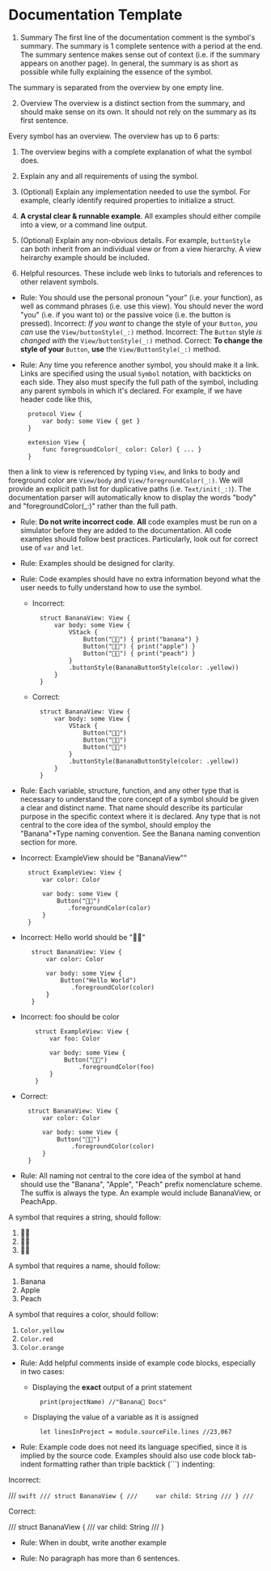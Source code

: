 #  Documentation Template

1. Summary 
The first line of the documentation comment is the symbol's summary. The summary is 1 complete sentence with a period at the end. The summary sentence makes sense out of context (i.e. if the summary appears on another page). In general, the summary is as short as possible while fully explaining the essence of the symbol.

The summary is separated from the overview by one empty line.

2. Overview
The overview is a distinct section from the summary, and should make sense on its own. It should not rely on the summary as its first sentence.

Every symbol has an overview. The overview has up to 6 parts: 
1. The overview begins with a complete explanation of what the symbol does.

2. Explain any and all requirements of using the symbol.

3. (Optional) Explain any implementation needed to use the symbol. For example, clearly identify required properties to initialize a struct. 

4. **A crystal clear & runnable example**. All examples should either compile into a view, or a command line output. 

5. (Optional) Explain any non-obvious details. For example, `buttonStyle` can both inherit from an individual view or from a view hierarchy. A view heirarchy example should be included. 

6. Helpful resources. These include web links to tutorials and references to other relavent symbols. 


- Rule: You should use the personal pronoun "your" (i.e. your function), as well as command phrases (i.e. use this view). You should never the word "you" (i.e. if you want to) or the passive voice (i.e. the button is pressed).
    Incorrect:
        *If you want* to change the style of your `Button`, *you can* use the `View/buttonStyle(_:)` method.
    Incorrect:
        The `Button` style *is changed with* the `View/buttonStyle(_:)` method.
    Correct:
        **To change the style of your** `Button`, **use** the `View/ButtonStyle(_:)` method.


- Rule: Any time you reference another symbol, you should make it a link. Links are specified using the usual `Symbol` notation, with backticks on each side. They also must specify the full path of the symbol, including any parent symbols in which it's declared. For example, if we have header code like this,

        protocol View {
            var body: some View { get }
        }
        
        extension View {
            func foregroundColor(_ color: Color) { ... }
        }
        
then a link to view is referenced by typing `View`, and links to body and foreground color are `View/body` and `View/foregroundColor(_:)`. We will provide an explicit path list for duplicative paths (i.e. `Text/init(_:)`).  The documentation parser will automatically know to display the words "body" and "foregroundColor(_:)" rather than the full path. 
    

- Rule: **Do not write incorrect code**. **All** code examples must be run on a simulator before they are added to the documentation. All code examples should follow best practices. Particularly, look out for correct use of `var` and `let`. 


- Rule: Examples should be designed for clarity.


- Rule: Code examples should have no extra information beyond what the user needs to fully understand how to use the symbol.
    - Incorrect:
    
            struct BananaView: View {
                var body: some View {
                    VStack {
                        Button("🍌🍌") { print("banana") }
                        Button("🍎🍎") { print("apple") }
                        Button("🍑🍑") { print("peach") }
                    }
                    .buttonStyle(BananaButtonStyle(color: .yellow))
                }
            }
            
    - Correct:
    
            struct BananaView: View {
                var body: some View {
                    VStack {
                        Button("🍌🍌") 
                        Button("🍎🍎") 
                        Button("🍑🍑") 
                    }
                    .buttonStyle(BananaButtonStyle(color: .yellow))
                }
            }


- Rule: Each variable, structure, function, and any other type that is necessary to understand the core concept of a symbol should be given a clear and distinct name. That name should describe its particular purpose in the specific context where it is declared. Any type that is not central to the core idea of the symbol, should employ the "Banana"+Type naming convention. See the Banana naming convention section for more. 
 - Incorrect: ExampleView should be "BananaView""
 
         struct ExampleView: View {
             var color: Color
             
             var body: some View {
                 Button("🍌🍌")
                    .foregroundColor(color)
             }
         }
         
- Incorrect: Hello world should be "🍌🍌"
         
         struct BananaView: View {
             var color: Color
             
             var body: some View {
                 Button("Hello World")
                    .foregroundColor(color)
             }
         }
         
- Incorrect: foo should be color
                  
          struct ExampleView: View {
              var foo: Color
              
              var body: some View {
                  Button("🍌🍌")
                      .foregroundColor(foo)
              }
          }

- Correct: 

        struct BananaView: View {
            var color: Color
            
            var body: some View {
                Button("🍌🍌")
                    .foregroundColor(color)
            }
        }


- Rule: All naming not central to the core idea of the symbol at hand should use the "Banana", "Apple", "Peach" prefix nomenclature scheme. The suffix is always the type. An example would include BananaView, or PeachApp. 

A symbol that requires a string, should follow: 
1. 🍌🍌
2. 🍎🍎
3. 🍑🍑

A symbol that requires a name, should follow:
1. Banana
2. Apple 
3. Peach 

A symbol that requires a color, should follow: 
1. `Color.yellow` 
2. `Color.red` 
3. `Color.orange`


- Rule: Add helpful comments inside of example code blocks, especially in two cases:
    - Displaying the **exact** output of a print statement
    
            print(projectName) //"Banana🍌 Docs"
        
    - Displaying the value of a variable as it is assigned
        
            let linesInProject = module.sourceFile.lines //23,067


- Rule: Example code does not need its language specified, since it is implied by the source code. Examples should also use code block tab-indent formatting rather than triple backtick (```) indenting:

Incorrect:
            
/// ```swift
/// struct BananaView {
///     var child: String
/// }
/// ```

Correct: 

///     struct BananaView {
///         var child: String
///     }


- Rule: When in doubt, write another example 


- Rule: No paragraph has more than 6 sentences. 


